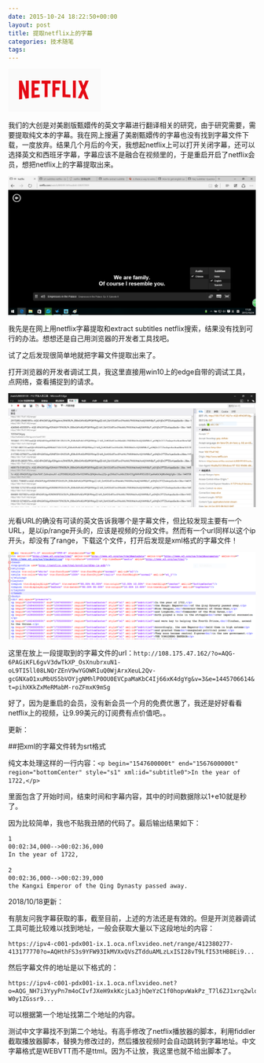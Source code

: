 ```yaml
---
date: 2015-10-24 18:22:50+00:00
layout: post
title: 提取netflix上的字幕
categories: 技术随笔
tags: 
---
```


![](https://github.com/xulihang/xulihang.github.io/raw/master/album/netflix/netflix.PNG)

我们的大创是对美剧版甄嬛传的英文字幕进行翻译相关的研究，由于研究需要，需要提取纯文本的字幕。我在网上搜遍了美剧甄嬛传的字幕也没有找到字幕文件下载，一度放弃。结果几个月后的今天，我想起netflix上可以打开关闭字幕，还可以选择英文和西班牙字幕，字幕应该不是融合在视频里的，于是重启开启了netflix会员，想把netflix上的字幕提取出来。

![](https://github.com/xulihang/xulihang.github.io/raw/master/album/netflix/1.png)

我先是在网上用netflix字幕提取和extract subtitles netflix搜索，结果没有找到可行的办法。想想还是自己用浏览器的开发者工具找吧。

试了之后发现很简单地就把字幕文件提取出来了。

打开浏览器的开发者调试工具，我这里直接用win10上的edge自带的调试工具，点网络，查看捕捉到的请求。

![](https://github.com/xulihang/xulihang.github.io/raw/master/album/netflix/netflix-debug.PNG)

光看URL的确没有可读的英文告诉我哪个是字幕文件，但比较发现主要有一个URL，是以ip/range开头的，应该是视频的分段文件。然而有一个url同样以这个ip开头，却没有了range，下载这个文件，打开后发现是xml格式的字幕文件！

![](https://github.com/xulihang/xulihang.github.io/raw/master/album/netflix/netflix-subtitles.PNG)

这里在放上一段提取到的字幕文件的url：`http://108.175.47.162/?o=AQG-6PAGiKFL6gvV3dwTkXP_OsXnubrxuN1-oL9TI5ll08LNQrZEnV9wYGOWRIuQ0WjArxXeuL2Qv-gcGNXaO1xuMbUS5bVOYjgNMhlP0OU0EVCpaMaKbC4Ij66xK4dgYg&v=3&e=1445706614&t=pihXKkZxMeRMabM-roZFmxK9mSg`

好了，因为是重启的会员，没有新会员一个月的免费优惠了，我还是好好看看netflix上的视频，让9.99美元的订阅费有点价值吧。。

更新：

##把xml的字幕文件转为srt格式

纯文本处理这样的一行内容：`<p begin="1547600000t" end="1567600000t" region="bottomCenter" style="s1" xml:id="subtitle0">In the year of 1722,</p>`

里面包含了开始时间，结束时间和字幕内容，其中的时间数据除以1+e10就是秒了。

因为比较简单，我也不贴我丑陋的代码了。最后输出结果如下：

```
1
00:02:34,000-->00:02:36,000
In the year of 1722,

2
00:02:36,000-->00:02:39,000
the Kangxi Emperor of the Qing Dynasty passed away.
```


2018/10/18更新：

有朋友问我字幕获取的事，截至目前，上述的方法还是有效的。但是开浏览器调试工具可能比较难以找到地址，一般会获取大量以下这段地址的内容：

```
https://ipv4-c001-pdx001-ix.1.oca.nflxvideo.net/range/412380277-413177770?o=AQHthFS3s9YFW93IkMVXxQVsZTdduAMLzLxISI28vT9LfI53tHBBEi9...
```

然后字幕文件的地址是以下格式的：

```
https://ipv4-c001-pdx001-ix.1.oca.nflxvideo.net?o=AQG_NH7i3YyyPn7m4oCIvfJXeH9xkKcjLa3jhQeYzC1f0hopvWakPz_T7l6ZJ1xrq2wlqYNayqCeGDA9kt8qk8Eon0cBNfh52hXyTlVuFccavCEzWIx_1-W0y1ZGssr9...
```

可以根据第一个地址找第二个地址的内容。

测试中文字幕找不到第二个地址。有高手修改了netflix播放器的脚本，利用fiddler截取播放器脚本，替换为修改过的，然后播放视频时会自动跳转到字幕地址。中文字幕格式是WEBVTT而不是ttml。因为不让放，我这里也就不给出脚本了。
